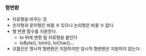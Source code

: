 ### 형변환

- 자료형을 바꾸는 것
- 숫자형과 문자형은 바꿀 수 있으나 논리형은 바꿀 수 없다.
- 형 변환 함수를 지원한다.
    - to 뒤에 변환 될 자료형을 붙인다
    - toByte(), toInt(), toChar()…
- 코틀린은 명시적 형변환은 지원하지만 암시적 형변환은 지원하지 않는다.
